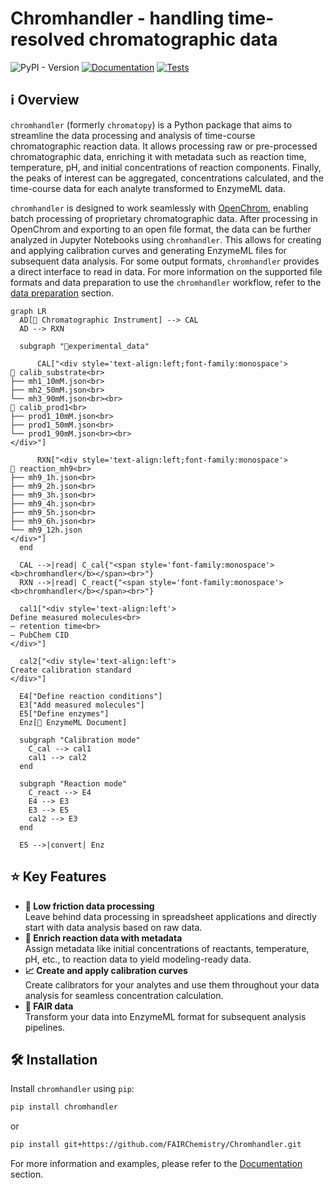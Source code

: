 # Chromhandler - handling time-resolved chromatographic data

![PyPI - Version](https://img.shields.io/pypi/v/chromhandler)
[![Documentation](https://img.shields.io/badge/Documentation-Online-blue.svg)](https://fairchemistry.github.io/Chromhandler/)
[![Tests](https://github.com/FAIRChemistry/Chromhandler/actions/workflows/run_tests.yaml/badge.svg)](https://github.com/FAIRChemistry/Chromhandler/actions/workflows/run_tests.yaml)


## ℹ️ Overview

`chromhandler` (formerly `chromatopy`) is a Python package that aims to streamline the data processing and analysis of time-course chromatographic reaction data. It allows processing raw or pre-processed chromatographic data, enriching it with metadata such as reaction time, temperature, pH, and initial concentrations of reaction components. Finally, the peaks of interest can be aggregated, concentrations calculated, and the time-course data for each analyte transformed to EnzymeML data.

`chromhandler` is designed to work seamlessly with [OpenChrom](https://lablicate.com/platform/openchrom), enabling batch processing of proprietary chromatographic data. After processing in OpenChrom and exporting to an open file format, the data can be further analyzed in Jupyter Notebooks using `chromhandler`. This allows for creating and applying calibration curves and generating EnzymeML files for subsequent data analysis.
For some output formats, `chromhandler` provides a direct interface to read in data. For more information on the supported file formats and data preparation to use the `chromhandler` workflow, refer to the [data preparation](https://fairchemistry.github.io/chromhandler/supported_formats/#supported-formats) section.

``` mermaid
graph LR
  AD[🌈 Chromatographic Instrument] --> CAL
  AD --> RXN

  subgraph "📁experimental_data"

      CAL["<div style='text-align:left;font-family:monospace'>
📂 calib_substrate<br>
├── mh1_10mM.json<br>
├── mh2_50mM.json<br>
└── mh3_90mM.json<br><br>
📂 calib_prod1<br>
├── prod1_10mM.json<br>
├── prod1_50mM.json<br>
└── prod1_90mM.json<br><br>
</div>"]

      RXN["<div style='text-align:left;font-family:monospace'>
📂 reaction_mh9<br>
├── mh9_1h.json<br>
├── mh9_2h.json<br>
├── mh9_3h.json<br>
├── mh9_4h.json<br>
├── mh9_5h.json<br>
├── mh9_6h.json<br>
└── mh9_12h.json
</div>"]
  end

  CAL -->|read| C_cal{"<span style='font-family:monospace'><b>chromhandler</b></span><br>"}
  RXN -->|read| C_react{"<span style='font-family:monospace'><b>chromhandler</b></span><br>"}

  cal1["<div style='text-align:left'>
Define measured molecules<br>
– retention time<br>
– PubChem CID
</div>"]

  cal2["<div style='text-align:left'>
Create calibration standard
</div>"]

  E4["Define reaction conditions"]
  E3["Add measured molecules"]
  E5["Define enzymes"]
  Enz[📄 EnzymeML Document]

  subgraph "Calibration mode"
    C_cal --> cal1
    cal1 --> cal2
  end

  subgraph "Reaction mode"
    C_react --> E4
    E4 --> E3
    E3 --> E5
    cal2 --> E3
  end

  E5 -->|convert| Enz
```

## ⭐ Key Features

- **🌱 Low friction data processing**   
Leave behind data processing in spreadsheet applications and directly start with data analysis based on raw data.
- **🧪 Enrich reaction data with metadata**  
Assign metadata like initial concentrations of reactants, temperature, pH, etc., to reaction data to yield modeling-ready data.
- **📈 Create and apply calibration curves**  
Create calibrators for your analytes and use them throughout your data analysis for seamless concentration calculation.
- **📂 FAIR data**  
Transform your data into EnzymeML format for subsequent analysis pipelines.

## 🛠️ Installation

Install `chromhandler` using `pip`:

```bash
pip install chromhandler
```

or


```bash
pip install git+https://github.com/FAIRChemistry/Chromhandler.git
```

For more information and examples, please refer to the [Documentation](https://fairchemistry.github.io/chromhandler/) section.
